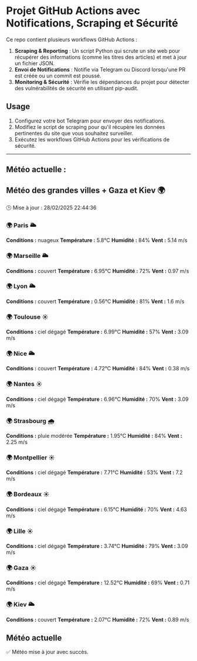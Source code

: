 # Projet GitHub Actions avec Notifications, Scraping et Sécurité

Ce repo contient plusieurs workflows GitHub Actions :

1. **Scraping & Reporting** : Un script Python qui scrute un site web pour récupérer des informations (comme les titres des articles) et met à jour un fichier JSON.
2. **Envoi de Notifications** : Notifie via Telegram ou Discord lorsqu'une PR est créée ou un commit est poussé.
3. **Monitoring & Sécurité** : Vérifie les dépendances du projet pour détecter des vulnérabilités de sécurité en utilisant pip-audit.

## Usage

1. Configurez votre bot Telegram pour envoyer des notifications.
2. Modifiez le script de scraping pour qu'il récupère les données pertinentes du site que vous souhaitez surveiller.
3. Exécutez les workflows GitHub Actions pour les vérifications de sécurité.

---

## Météo actuelle :
## Météo des grandes villes + Gaza et Kiev 🌍
🕒 Mise à jour : 28/02/2025 22:44:36

### 🌍 Paris 🌥️
**Conditions :** nuageux
**Température :** 5.8°C
**Humidité :** 84%
**Vent :** 5.14 m/s

### 🌍 Marseille 🌥️
**Conditions :** couvert
**Température :** 6.95°C
**Humidité :** 72%
**Vent :** 0.97 m/s

### 🌍 Lyon 🌥️
**Conditions :** couvert
**Température :** 0.56°C
**Humidité :** 81%
**Vent :** 1.6 m/s

### 🌍 Toulouse ☀️
**Conditions :** ciel dégagé
**Température :** 6.99°C
**Humidité :** 57%
**Vent :** 3.09 m/s

### 🌍 Nice 🌥️
**Conditions :** couvert
**Température :** 4.72°C
**Humidité :** 84%
**Vent :** 0.38 m/s

### 🌍 Nantes ☀️
**Conditions :** ciel dégagé
**Température :** 6.96°C
**Humidité :** 70%
**Vent :** 3.09 m/s

### 🌍 Strasbourg 🌧️
**Conditions :** pluie modérée
**Température :** 1.95°C
**Humidité :** 84%
**Vent :** 2.25 m/s

### 🌍 Montpellier ☀️
**Conditions :** ciel dégagé
**Température :** 7.71°C
**Humidité :** 53%
**Vent :** 7.2 m/s

### 🌍 Bordeaux ☀️
**Conditions :** ciel dégagé
**Température :** 6.15°C
**Humidité :** 70%
**Vent :** 4.63 m/s

### 🌍 Lille ☀️
**Conditions :** ciel dégagé
**Température :** 3.74°C
**Humidité :** 79%
**Vent :** 3.09 m/s

### 🌍 Gaza ☀️
**Conditions :** ciel dégagé
**Température :** 12.52°C
**Humidité :** 69%
**Vent :** 0.71 m/s

### 🌍 Kiev 🌥️
**Conditions :** couvert
**Température :** 2.07°C
**Humidité :** 72%
**Vent :** 0.89 m/s


## Météo actuelle
✅ Météo mise à jour avec succès.
